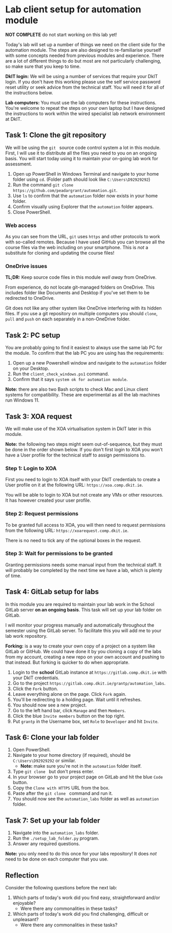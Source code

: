 # Lab client setup for automation module

**NOT COMPLETE** do not start working on this lab yet!

Today's lab will set up a number of things we need on the client side for the automation module.
The steps are also designed to re-familiarise yourself with some concepts needed from previous modules and experience.
There are a lot of different things to do but most are not particularly challenging, so make sure that you keep to time.

**DkIT login:**
We will be using a number of services that require your DkIT login.
If you don't have this working please use the self service password reset utility or seek advice from the technical staff.
You will need it for all of the instructions below.

**Lab computers:**
You must use the lab computers for these instructions.
You're welcome to repeat the steps on your own laptop but I have designed the instructions to work within the wired specialist lab network environment at DkIT.


## Task 1: Clone the git repository

We will be using the `git ` source code control system a lot in this module.
First, I will use it to distribute all the files you need to you on an ongoing basis.
You will start today using it to maintain your on-going lab work for assessment.

1. Open up PowerShell in Windows Terminal and navigate to your home folder using `cd`.
   (Folder path should look like  `C:\Users\D92929292`)
2. Run the command `git clone https://github.com/peadargrant/automation.git`.
3. Use `ls` to confirm that the `automation` folder now exists in your home folder.
4. Confirm visually using Explorer that the `automation` folder appears.
5. Close PowerShell.


### Web access

As you can see from the URL, `git` uses `https` and other protocols to work with so-called remotes.
Because I have used GitHub you can browse all the course files via the web including on your smartphone.
This is *not* a substitute for cloning and updating the course files!


### OneDrive issues

**TL;DR:** Keep source code files in this module *well away* from OneDrive.

From experience, do not locate git-managed folders on OneDrive.
This includes folder like Documents and Desktop if you've set them to be redirected to OneDrive.

Git does not like any other system like OneDrive interfering with its hidden files.
If you use a git repository on multiple computers you should `clone`, `pull` and `push` on each separately in a non-OneDrive folder.


## Task 2: PC setup

You are probably going to find it easiest to always use the same lab PC for the module.
To confirm that the lab PC you are using has the requirements:

1. Open up a new Powershell window and navigate to the `automation` folder on your Desktop.
2. Run the `client_check_windows.ps1` command.
3. Confirm that it says `system ok for automation module`.

**Note:**
there are also two Bash scripts to check Mac and Linux client systems for compatibility.
These are experimental as all the lab machines run Windows 11.


## Task 3: XOA request

We will make use of the XOA virtualisation system in DkIT later in this module.

**Note:** the following two steps might seem out-of-sequence, but they must be done in the order shown below.
If you don't first login to XOA you won't have a User profile for the technical staff to assign permissions to.


### Step 1: Login to XOA

First you need to login to XOA itself with your DkIT credentials to create a User profile on it at the following URL:
`https://xoa.comp.dkit.ie`.

You will be able to login to XOA but not create any VMs or other resources.
It has however created your user profile.


### Step 2: Request permissions

To be granted full access to XOA, you will then need to request permissions from the following URL: `https://xoarequest.comp.dkit.ie`.

There is no need to tick any of the optional boxes in the request.


### Step 3: Wait for permissions to be granted

Granting permissions needs some manual input from the technical staff.
It will probably be completed by the next time we have a lab, which is plenty of time.


## Task 4: GitLab setup for labs

In this module you are required to maintain your lab work in the School GitLab server **on an ongoing basis**.
This task will set up your lab folder on GitLab.

I will monitor your progress manually and automatically throughout the semester using the GitLab server.
To facilitate this you will add me to your lab work repository. 

**Forking:** is a way to create your own copy of a project on a system like GitLab or GitHub.
We could have done it by you cloning a copy of the labs from my account, creating a new repo on your own account and pushing to that instead.
But forking is quicker to do when appropriate.

1. Login to the **school** GitLab instance at `https://gitlab.comp.dkit.ie` with your DkIT credentials.
2. Go to the project `https://gitlab.comp.dkit.ie/grantp/automation_labs`.
3. Click the `Fork` button.
4. Leave everything alone on the page. Click `Fork` again.
5. You'll be redirecting to a holding page. Wait until it refreshes.
6. You should now see a new project.
7. Go to the left hand bar, click `Manage` and then `Members`.
8. Click the blue `Invite members` button on the top right.
9. Put `grantp` in the Username box, set `Role` to `Developer` and hit `Invite`.


## Task 6: Clone your lab folder

1. Open PowerShell.
2. Navigate to your home directory (if required), should be `C:\Users\D92929292` or similar.
   - **Note:** make sure you're not in the `automation` folder itself.
3. Type `git clone ` but don't press enter.
4. In your browser go to your project page on GitLab and hit the blue `Code` button.
5. Copy the `Clone with HTTPS` URL from the box.
6. Paste after the `git clone ` command and run it.
7. You should now see the `automation_labs` folder as well as `automation` folder.


## Task 7: Set up your lab folder

1. Navigate into the `automation_labs` folder.
2. Run the `./setup_lab_folder.py` program.
3. Answer any required questions.

**Note:** you only need to do this once for your labs repository!
It does *not* need to be done on each computer that you use. 


## Reflection

Consider the following questions before the next lab:

1. Which parts of today's work did you find easy, straightforward and/or enjoyable?
   - Were there any commonalities in these tasks?
2. Which parts of today's work did you find challenging, difficult or unpleasant?
   - Were there any commonalities in these tasks? 
